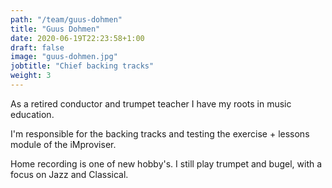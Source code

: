 ```yaml
---
path: "/team/guus-dohmen"
title: "Guus Dohmen"
date: 2020-06-19T22:23:58+1:00
draft: false
image: "guus-dohmen.jpg"
jobtitle: "Chief backing tracks"
weight: 3
---
```


As a retired conductor and trumpet teacher I have my roots in music education.

I'm responsible for the backing tracks and testing the exercise + lessons module of the iMproviser.

Home recording is one of new hobby's. I still play trumpet and bugel, with a focus on Jazz and Classical. 
